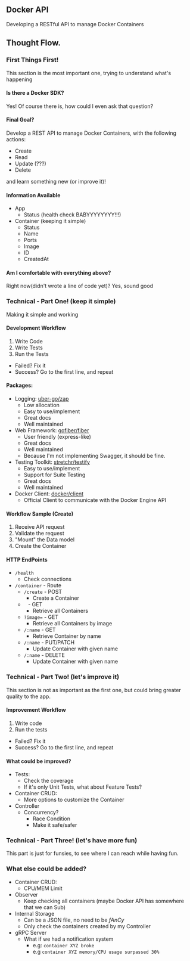 ## Docker API
Developing a RESTful API to manage Docker Containers

## Thought Flow.

### First Things First!
This section is the most important one, trying to understand what's happening

#### Is there a Docker SDK?
Yes! Of course there is, how could I even ask that question?

#### Final Goal?
Develop a REST API to manage Docker Containers, with the following actions:
- Create
- Read
- Update (???)
- Delete

and learn something new (or improve it)!

#### Information Available
- App
  - Status (health check BABYYYYYYYY!!!)
- Container (keeping it simple)
  - Status
  - Name
  - Ports
  - Image
  - ID
  - CreatedAt

#### Am I comfortable with everything above?
Right now(didn't wrote a line of code yet)? Yes, sound good

### Technical - Part One! (keep it simple)
Making it simple and working

#### Development Workflow
1. Write Code
2. Write Tests
3. Run the Tests
  - Failed? Fix it
  - Success? Go to the first line, and repeat

#### Packages:
- Logging: [uber-go/zap](https://github.com/uber-go/zap)
  - Low allocation
  - Easy to use/implement
  - Great docs
  - Well maintained
- Web Framework: [gofiber/fiber](https://github.com/gofiber/fiber)
  - User friendly (express-like)
  - Great docs
  - Well maintained
  - Because I'm not implementing Swagger, it should be fine.
- Testing Toolkit: [stretchr/testify](https://github.com/stretchr/testify)
  - Easy to use/implement
  - Support for Suite Testing
  - Great docs
  - Well maintained
- Docker Client: [docker/client](https://pkg.go.dev/github.com/docker/docker/client#section-readme)
  - Official Client to communicate with the Docker Engine API

#### Workflow Sample (Create)
1. Receive API request
2. Validate the request
3. "Mount" the Data model
4. Create the Container

#### HTTP EndPoints
- `/health`
  - Check connections
- `/container` - Route
  - `/create` - POST
    - Create a Container
  - ` ` - GET
    - Retrieve all Containers
  - `?image=` - GET
    - Retrieve all Containers by image
  - `/:name` - GET
    - Retrieve Container by name
  - `/:name` - PUT/PATCH
    - Update Container with given name
  - `/:name` - DELETE
    - Update Container with given name


### Technical - Part Two! (let's improve it)
This section is not as important as the first one, but could bring greater quality to the app.

#### Improvement Workflow
1. Write code
2. Run the tests
  - Failed? Fix it
  - Success? Go to the first line, and repeat

#### What could be improved?
- Tests:
  - Check the coverage
  - If it's only Unit Tests, what about Feature Tests?
- Container CRUD:
  - More options to customize the Container
- Controller
  - Concurrency?
    - Race Condition
    - Make it safe/safer

### Technical - Part Three! (let's have more fun)
This part is just for funsies, to see where I can reach while having fun.

### What else could be added?
- Container CRUD:
  - CPU/MEM Limit
- Observer
  - Keep checking all containers (maybe Docker API has somewhere that we can Sub)
- Internal Storage
  - Can be a JSON file, no need to be _fAnCy_
  - Only check the containers created by my Controller
- gRPC Server
  - What if we had a notification system
    - e.g: `container XYZ broke`
    - e.g `container XYZ memory/CPU usage surpassed 30%`
